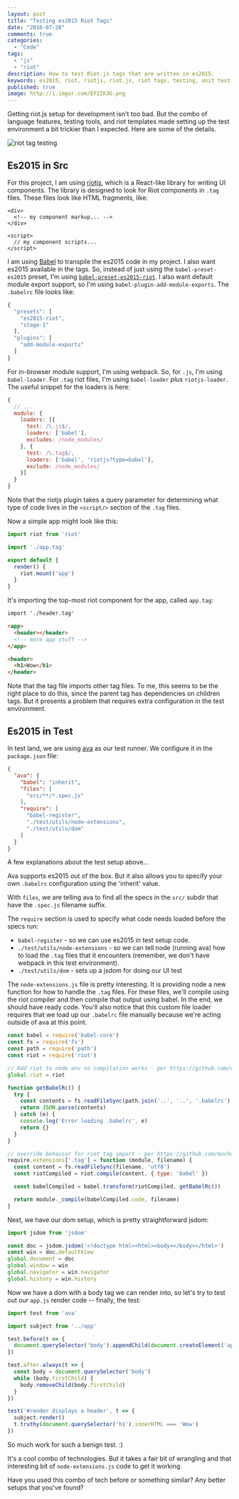 ```yaml
---
layout: post
title: "Testing es2015 Riot Tags"
date: "2016-07-28"
comments: true
categories:
  - "Code"
tags:
  - "js"
  - "riot"
description: How to test Riot.js tags that are written in es2015. 
keywords: es2015, riot, riotjs, riot.js, riot tags, testing, unit test, ava, avajs, jsdom
published: true
image: http://i.imgur.com/EF2IK3G.png
---
```


Getting riot.js setup for development isn't too bad.  But the combo of language features, testing tools, and riot templates made setting up the test environment a bit trickier than I expected.  Here are some of the details.

![riot tag testing](http://i.imgur.com/EF2IK3G.png)

<!--more-->

## Es2015 in Src

For this project, I am using [riotjs](http://riotjs.com/), which is a React-like library for writing UI components.  The library is designed to look for Riot components in `.tag` files.  These files look like HTML fragments, like:

```
<div>
  <!-- my component markup... -->
</div>

<script>
  // my component scripts...
</script>
```

I am using [Babel](https://babeljs.io/) to transpile the es2015 code in my project.  I also want es2015 available in the tags.  So, instead of just using the `babel-preset-es2015` preset, I'm using [`babel-preset-es2015-riot`](https://github.com/riot/babel-preset-es2015-riot).  I also want default module export support, so I'm using `babel-plugin-add-module-exports`.  The `.babelrc` file looks like:

```js .babelrc
{
  "presets": [
    "es2015-riot",
    "stage-1"
  ],
  "plugins": [
    "add-module-exports"
  ]
}
```

For in-browser module support, I'm using webpack.  So, for `.js`, I'm using `babel-loader`.  For `.tag` riot files, I'm using `babel-loader` _plus_ `riotjs-loader`.  The useful snippet for the loaders is here:

```js webpack.config.js
{
  // ...
  module: {
    loaders: [{
      test: /\.js$/,
      loaders: ['babel'],
      excludes: /node_modules/
    }, {
      test: /\.tag$/,
      loaders: ['babel', 'riotjs?type=babel'],
      exclude: /node_modules/
    }]
  }
}
```

Note that the riotjs plugin takes a query parameter for determining what type of code lives in the `<script/>` section of the `.tag` files.

Now a simple app might look like this:

```js app.js
import riot from 'riot'

import './app.tag'

export default {
  render() {
    riot.mount('app')
  }
}
```

It's importing the top-most riot component for the app, called `app.tag`:

```html app.tag
import './header.tag'

<app>
  <header></header>
  <!-- more app stuff -->
</app>
```

```html header.tag
<header>
  <h1>Wow</h1>
</header>
```

Note that the tag file imports other tag files.  To me, this seems to be the right place to do this, since the parent tag has dependencies on children tags.  But it presents a problem that requires extra configuration in the test environment.

## Es2015 in Test

In test land, we are using [ava](https://github.com/avajs/ava) as our test runner.  We configure it in the `package.json` file:

```json package.json
{ 
  "ava": {
    "babel": "inherit",
    "files": [
      "src/**/*.spec.js"
    ],
    "require": [
      "babel-register",
      "./test/utils/node-extensions",
      "./test/utils/dom"
    ]
  }
}
```

A few explanations about the test setup above...

Ava supports es2015 out of the box.  But it also allows you to specify your own `.babelrc` configuration using the 'inherit' value. 

With `files`, we are telling ava to find all the specs in the `src/` subdir that have the `.spec.js` filename suffix.

The `require` section is used to specify what code needs loaded before the specs run:

- `babel-register` - so we can use es2015 in test setup code.
- `./test/utils/node-extensions` - so we can tell node (running ava) how to load the `.tag` files that it encounters (remember, we don't have webpack in this test environment).
- `./test/utils/dom` - sets up a jsdom for doing our UI test

The `node-extensions.js` file is pretty interesting.  It is providing node a new function for how to handle the `.tag` files.  For these files, we'll compile using the riot compiler and then compile that output using babel.  In the end, we should have ready code.  You'll also notice that this custom file loader requires that we load up our `.babelrc` file manually because we're acting outside of ava at this point.

```js test/utils/node-extensions.js
const babel = require('babel-core')
const fs = require('fs')
const path = require('path')
const riot = require('riot')

// Add riot to node env so compilation works - per https://github.com/riot/riot/issues/895
global.riot = riot

function getBabelRc() {
  try {
    const contents = fs.readFileSync(path.join('..', '..', '.babelrc'), 'utf8')
    return JSON.parse(contents)
  } catch (e) {
    console.log('Error loading .babelrc', e)
    return {}
  }
}

// override behavior for riot tag import - per https://github.com/mochajs/mocha/issues/1458
require.extensions['.tag'] = function (module, filename) {
  const content = fs.readFileSync(filename, 'utf8')
  const riotCompiled = riot.compile(content, { type: 'babel' })

  const babelCompiled = babel.transform(riotCompiled, getBabelRc())

  return module._compile(babelCompiled.code, filename)
}
```

Next, we have our dom setup, which is pretty straightforward jsdom:

```js test/utils/dom.js
import jsdom from 'jsdom'

const doc = jsdom.jsdom('<!doctype html><html><body></body></html>')
const win = doc.defaultView
global.document = doc
global.window = win
global.navigator = win.navigator
global.history = win.history
```

Now we have a dom with a body tag we can render into, so let's try to test out our `app.js` render code -- finally, the test:

```js app.spec.js
import test from 'ava'

import subject from '../app'

test.before(t => {
  document.querySelector('body').appendChild(document.createElement('app'))
})

test.after.always(t => {
  const body = document.querySelector('body')
  while (body.firstChild) {
    body.removeChild(body.firstChild)
  }
})

test('#render displays a header', t => {
  subject.render()
  t.truthy(document.querySelector('h1').innerHTML === 'Wow')
})
```

So much work for such a benign test. :)

It's a cool combo of technologies.  But it takes a fair bit of wrangling and that interesting bit of `node-extensions.js` code to get it working.

Have you used this combo of tech before or something similar?  Any better setups that you've found?

